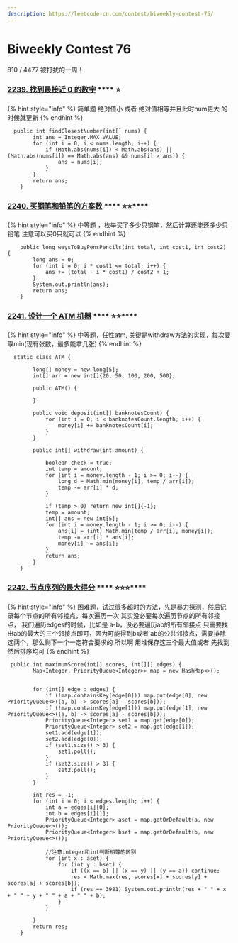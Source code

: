 ```yaml
---
description: https://leetcode-cn.com/contest/biweekly-contest-75/
---
```


# Biweekly Contest 76

810 / 4477   被打扰的一周！

### [**2239. 找到最接近 0 的数字**](https://leetcode-cn.com/problems/find-closest-number-to-zero/) **** :star:

{% hint style="info" %}
简单题 绝对值小 或者 绝对值相等并且此时num更大 的时候就更新
{% endhint %}

```
  public int findClosestNumber(int[] nums) {
        int ans = Integer.MAX_VALUE;
        for (int i = 0; i < nums.length; i++) {
            if (Math.abs(nums[i]) < Math.abs(ans) || (Math.abs(nums[i]) == Math.abs(ans) && nums[i] > ans)) {
                ans = nums[i];
            }
        }
        return ans;
    }
```

### [**2240. 买钢笔和铅笔的方案数**](https://leetcode-cn.com/problems/number-of-ways-to-buy-pens-and-pencils/) **** :star::star:****

{% hint style="info" %}
中等题 ，枚举买了多少只钢笔，然后计算还能还多少只铅笔 注意可以买0只就可以
{% endhint %}

```
    public long waysToBuyPensPencils(int total, int cost1, int cost2) {
        long ans = 0;
        for (int i = 0; i * cost1 <= total; i++) {
            ans += (total - i * cost1) / cost2 + 1;
        }
        System.out.println(ans);
        return ans;
    }
```

### [**2241. 设计一个 ATM 机器**](https://leetcode-cn.com/problems/design-an-atm-machine/) **** :star::star:****

{% hint style="info" %}
中等题，任性atm, 关键是withdraw方法的实现，每次要取min(现有张数，最多能拿几张)
{% endhint %}

```
  static class ATM {

        long[] money = new long[5];
        int[] arr = new int[]{20, 50, 100, 200, 500};

        public ATM() {

        }

        public void deposit(int[] banknotesCount) {
            for (int i = 0; i < banknotesCount.length; i++) {
                money[i] += banknotesCount[i];
            }
        }

        public int[] withdraw(int amount) {

            boolean check = true;
            int temp = amount;
            for (int i = money.length - 1; i >= 0; i--) {
                long d = Math.min(money[i], temp / arr[i]);
                temp -= arr[i] * d;
            }

            if (temp > 0) return new int[]{-1};
            temp = amount;
            int[] ans = new int[5];
            for (int i = money.length - 1; i >= 0; i--) {
                ans[i] = (int) Math.min(temp / arr[i], money[i]);
                temp -= arr[i] * ans[i];
                money[i] -= ans[i];
            }
            return ans;
        }
    }
```

### [**2242. 节点序列的最大得分**](https://leetcode-cn.com/problems/maximum-score-of-a-node-sequence/) **** :star::star::star:****

{% hint style="info" %}
困难题，试过很多超时的方法，先是暴力探测，然后记录每个节点的所有邻接点，每次遍历一次 其实没必要每次遍历节点的所有邻接点， 我们遍历edges的时候，比如是 a-b，没必要遍历ab的所有邻接点 只需要找出ab的最大的三个邻接点即可，因为可能得到b或者 ab的公共邻接点，需要排除这两个，那么剩下一个一定符合要求的 所以啊 用堆保存这三个最大值或者 先找到然后排序均可
{% endhint %}

```
 public int maximumScore(int[] scores, int[][] edges) {
        Map<Integer, PriorityQueue<Integer>> map = new HashMap<>();


        for (int[] edge : edges) {
            if (!map.containsKey(edge[0])) map.put(edge[0], new PriorityQueue<>((a, b) -> scores[a] - scores[b]));
            if (!map.containsKey(edge[1])) map.put(edge[1], new PriorityQueue<>((a, b) -> scores[a] - scores[b]));
            PriorityQueue<Integer> set1 = map.get(edge[0]);
            PriorityQueue<Integer> set2 = map.get(edge[1]);
            set1.add(edge[1]);
            set2.add(edge[0]);
            if (set1.size() > 3) {
                set1.poll();
            }
            if (set2.size() > 3) {
                set2.poll();
            }
        }

        int res = -1;
        for (int i = 0; i < edges.length; i++) {
            int a = edges[i][0];
            int b = edges[i][1];
            PriorityQueue<Integer> aset = map.getOrDefault(a, new PriorityQueue<>());
            PriorityQueue<Integer> bset = map.getOrDefault(b, new PriorityQueue<>());

            //注意integer和int判断相等的区别
            for (int x : aset) {
                for (int y : bset) {
                    if ((x == b) || (x == y) || (y == a)) continue;
                    res = Math.max(res, scores[x] + scores[y] + scores[a] + scores[b]);
                    if (res == 3981) System.out.println(res + " " + x + " " + y + " " + a + " " + b);
                }
            }

        }
        return res;
    }

```
